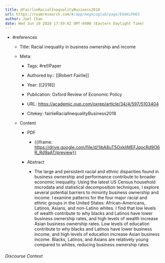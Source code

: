 ```yaml
---
title: @fairlieRacialInequalityBusiness2018
url: https://roamresearch.com/#/app/megacoglab/page/EOdmiPH63
author: Joel Chan
date: Wed Jun 10 2020 17:59:02 GMT-0400 (Eastern Daylight Time)
---
```


- #references

    - Title: Racial inequality in business ownership and income

    - Meta:

        - Tags: #ref/Paper

        - Authored by::  [[Robert Fairlie]]

        - Year: [[2018]]

        - Publication: Oxford Review of Economic Policy

        - URL: https://academic.oup.com/oxrep/article/34/4/597/5103404

        - Citekey: fairlieRacialInequalityBusiness2018

    - Content

        - PDF

            - {{iframe: https://drive.google.com/file/d/1ibA8uT5OxkIiMEFJqocRd9O6R_Rd9aAT/preview}}

        - Abstract

            - The large and persistent racial and ethnic disparities found in business ownership and performance contribute to broader economic inequality. Using the latest US Census household microdata and statistical decomposition techniques, I explore several potential barriers to minority business ownership and income. I examine patterns for the four major racial and ethnic groups in the United States: African-Americans, Latinos, Asians, and non-Latino whites. I find that low levels of wealth contribute to why blacks and Latinos have lower business ownership rates, and high levels of wealth increase Asian business ownership rates. Low levels of education contribute to why blacks and Latinos have lower business income, and high levels of education increase Asian business income. Blacks, Latinos, and Asians are relatively young compared to whites, reducing business ownership rates.

###### Discourse Context


